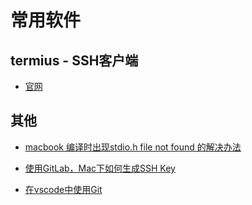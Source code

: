 # 常用软件

## termius - SSH客户端

* [官网](https://www.termius.com)

## 其他

* [macbook 编译时出现stdio.h file not found 的解决办法](http://blog.csdn.net/dujunabc/article/details/50060917)

* [使用GitLab，Mac下如何生成SSH Key](http://www.jianshu.com/p/46aaccc71ce8)
* [在vscode中使用Git](https://www.cnblogs.com/ashidamana/p/6122619.html)